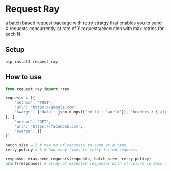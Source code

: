 # Request Ray

a batch based request package with retry stratgy that enables you to send X requests concurrently at rate of Y requests/execution with max retries for each N

## Setup

```shell
pip install request_ray
```

## How to use

```python
from request_ray import rray

requests = [{
    'method': 'POST',
    'url': 'https://google.com',
    'kwargs': {'data': json.dumps({'hello': 'world'}), 'headers': {'alpha': 'beta'}}
}, {
    'method': 'GET',
    'url': 'https://facebook.com',
    'kwargs': {}
}]

batch_size = 2 # max no of requests to send at a time
retry_policy = 3 # how many times to retry failed requests

responses rray.send_requests(requests, batch_size, retry_policy)
print(responses) # array of expected responses with structure in each element: {'index': 0, 'response': standard_response_object}
```
